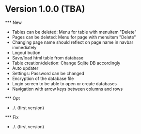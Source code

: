 Version 1.0.0 (TBA)
=====================================================================
*** New
  - Tables can be deleted: Menu for table with menuitem "Delete"
  - Pages can be deleted: Menu for page with menuitem "Delete"
  - Changing page name should reflect on page name in navbar immediately
  - Logout button
  - Save/load html table from database
  - Table creation/deletion: Change Sqlite DB accordingly
  - Auto updater
  - Settings: Password can be changed
  - Encryption of the database file
  - Login screen to be able to open or create databases
  - Navigation with arrow keys between columns and rows

*** Opt
  - ./. (first version)

*** Fix
  - ./. (first version)